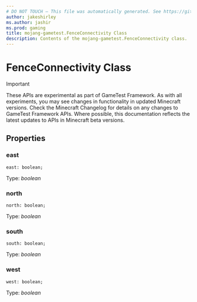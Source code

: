 ```yaml
---
# DO NOT TOUCH — This file was automatically generated. See https://github.com/Mojang/MinecraftScriptingApiDocsGenerator to modify descriptions, examples, etc.
author: jakeshirley
ms.author: jashir
ms.prod: gaming
title: mojang-gametest.FenceConnectivity Class
description: Contents of the mojang-gametest.FenceConnectivity class.
---
```

# FenceConnectivity Class
>[!IMPORTANT]
>These APIs are experimental as part of GameTest Framework. As with all experiments, you may see changes in functionality in updated Minecraft versions. Check the Minecraft Changelog for details on any changes to GameTest Framework APIs. Where possible, this documentation reflects the latest updates to APIs in Minecraft beta versions.



## Properties
### **east**
`east: boolean;`

Type: *boolean*


### **north**
`north: boolean;`

Type: *boolean*


### **south**
`south: boolean;`

Type: *boolean*


### **west**
`west: boolean;`

Type: *boolean*




